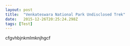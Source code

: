 ```yaml
---
layout: post 
title:  "Venkateswara National Park Undisclosed Trek" 
date:   2015-12-26T20:25:24.298Z 
tags: [Test] 
---
```


cfgvhbjnkmlmknjhgcf
